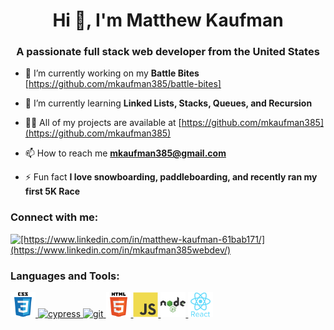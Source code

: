 <h1 align="center">Hi 👋, I'm Matthew Kaufman</h1>
<h3 align="center">A passionate full stack web developer from the United States</h3>

- 🔭 I’m currently working on my **Battle Bites** [https://github.com/mkaufman385/battle-bites]

- 🌱 I’m currently learning **Linked Lists, Stacks, Queues, and Recursion**

- 👨‍💻 All of my projects are available at [https://github.com/mkaufman385](https://github.com/mkaufman385)

- 📫 How to reach me **mkaufman385@gmail.com**

- ⚡ Fun fact **I love snowboarding, paddleboarding, and recently ran my first 5K Race**

<h3 align="left">Connect with me:</h3>
<p align="left">
<a href="https://www.linkedin.com/in/mkaufman385webdev/" target="blank"><img align="center" src="https://raw.githubusercontent.com/rahuldkjain/github-profile-readme-generator/master/src/images/icons/Social/linked-in-alt.svg" alt="[https://www.linkedin.com/in/matthew-kaufman-61bab171/](https://www.linkedin.com/in/mkaufman385webdev/)" height="30" width="40" /></a>
</p>

<h3 align="left">Languages and Tools:</h3>
<p align="left"> <a href="https://www.w3schools.com/css/" target="_blank" rel="noreferrer"> <img src="https://raw.githubusercontent.com/devicons/devicon/master/icons/css3/css3-original-wordmark.svg" alt="css3" width="40" height="40"/> </a> <a href="https://www.cypress.io" target="_blank" rel="noreferrer"> <img src="https://raw.githubusercontent.com/simple-icons/simple-icons/6e46ec1fc23b60c8fd0d2f2ff46db82e16dbd75f/icons/cypress.svg" alt="cypress" width="40" height="40"/> </a> <a href="https://git-scm.com/" target="_blank" rel="noreferrer"> <img src="https://www.vectorlogo.zone/logos/git-scm/git-scm-icon.svg" alt="git" width="40" height="40"/> </a> <a href="https://www.w3.org/html/" target="_blank" rel="noreferrer"> <img src="https://raw.githubusercontent.com/devicons/devicon/master/icons/html5/html5-original-wordmark.svg" alt="html5" width="40" height="40"/> </a> <a href="https://developer.mozilla.org/en-US/docs/Web/JavaScript" target="_blank" rel="noreferrer"> <img src="https://raw.githubusercontent.com/devicons/devicon/master/icons/javascript/javascript-original.svg" alt="javascript" width="40" height="40"/> </a> <a href="https://nodejs.org" target="_blank" rel="noreferrer"> <img src="https://raw.githubusercontent.com/devicons/devicon/master/icons/nodejs/nodejs-original-wordmark.svg" alt="nodejs" width="40" height="40"/> </a> <a href="https://reactjs.org/" target="_blank" rel="noreferrer"> <img src="https://raw.githubusercontent.com/devicons/devicon/master/icons/react/react-original-wordmark.svg" alt="react" width="40" height="40"/> </a> </p>

